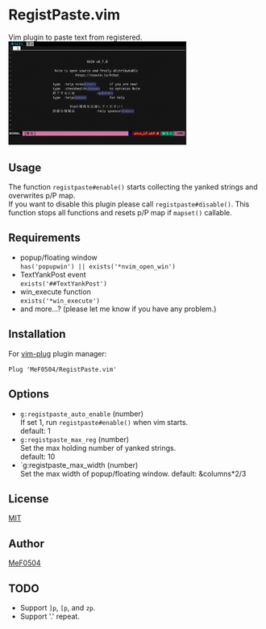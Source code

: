 # RegistPaste.vim

Vim plugin to paste text from registered.
<img src=images/registpaste.gif width="70%">

## Usage
The function `registpaste#enable()` starts collecting the yanked strings
and overwrites p/P map.  
If you want to disable this plugin please call `registpaste#disable()`.
This function stops all functions and resets p/P map if `mapset()` callable.

## Requirements
- popup/floating window  
    `has('popupwin') || exists('*nvim_open_win')`
- TextYankPost event  
    `exists('##TextYankPost')`
- win_execute function  
    `exists('*win_execute')`
- and more...? (please let me know if you have any problem.)

## Installation

For [vim-plug](https://github.com/junegunn/vim-plug) plugin manager:

```
Plug 'MeF0504/RegistPaste.vim'
```

## Options

- `g:registpaste_auto_enable` (number)  
    If set 1, run `registpaste#enable()` when vim starts.  
    default: 1
- `g:registpaste_max_reg` (number)  
    Set the max holding number of yanked strings.  
    default: 10
- `g:registpaste_max_width (number)  
    Set the max width of popup/floating window.
    default: &columns*2/3

## License
[MIT](https://github.com/MeF0504/RegistPaste.vim/blob/main/LICENSE)

## Author
[MeF0504](https://github.com/MeF0504)

## TODO
- Support `]p`, `[p`, and `zp`.
- Support '.' repeat.
